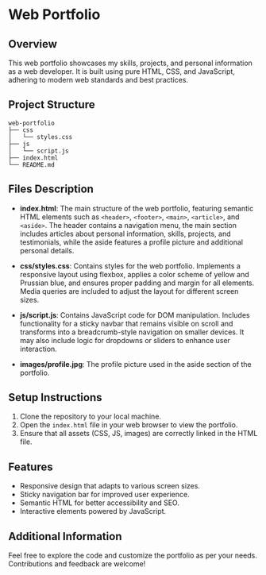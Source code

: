 # Web Portfolio

## Overview

This web portfolio showcases my skills, projects, and personal information as a web developer. It is built using pure HTML, CSS, and JavaScript, adhering to modern web standards and best practices.

## Project Structure

```
web-portfolio
├── css
│   └── styles.css
├── js
│   └── script.js
├── index.html
└── README.md
```

## Files Description

- **index.html**: The main structure of the web portfolio, featuring semantic HTML elements such as `<header>`, `<footer>`, `<main>`, `<article>`, and `<aside>`. The header contains a navigation menu, the main section includes articles about personal information, skills, projects, and testimonials, while the aside features a profile picture and additional personal details.

- **css/styles.css**: Contains styles for the web portfolio. Implements a responsive layout using flexbox, applies a color scheme of yellow and Prussian blue, and ensures proper padding and margin for all elements. Media queries are included to adjust the layout for different screen sizes.

- **js/script.js**: Contains JavaScript code for DOM manipulation. Includes functionality for a sticky navbar that remains visible on scroll and transforms into a breadcrumb-style navigation on smaller devices. It may also include logic for dropdowns or sliders to enhance user interaction.

- **images/profile.jpg**: The profile picture used in the aside section of the portfolio.

## Setup Instructions

1. Clone the repository to your local machine.
2. Open the `index.html` file in your web browser to view the portfolio.
3. Ensure that all assets (CSS, JS, images) are correctly linked in the HTML file.

## Features

- Responsive design that adapts to various screen sizes.
- Sticky navigation bar for improved user experience.
- Semantic HTML for better accessibility and SEO.
- Interactive elements powered by JavaScript.

## Additional Information

Feel free to explore the code and customize the portfolio as per your needs. Contributions and feedback are welcome!

